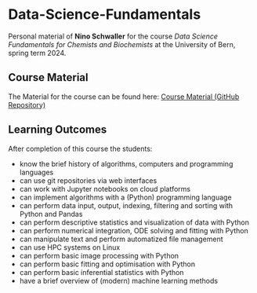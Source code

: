 # Data-Science-Fundamentals
Personal material of **Nino Schwaller** for the course _Data Science Fundamentals for Chemists and Biochemists_ at the University of Bern, spring term 2024.

## Course Material
The Material for the course can be found here: [Course Material (GitHub Repository)](https://github.com/sigvehaug/DSF-DCBP)

## Learning Outcomes
After completion of this course the students:
- know the brief history of algorithms, computers and programming languages
- can use git repositories via web interfaces
- can work with Jupyter notebooks on cloud platforms
- can implement algorithms with a (Python) programming language 
- can perform data input, output, indexing, filtering and sorting with Python and Pandas
- can perform descriptive statistics and visualization of data with Python
- can perform numerical integration, ODE solving and fitting with Python
- can manipulate text and perform automatized file management 
- can use HPC systems on Linux
- can perform basic image processing with Python
- can perform basic fitting and optimisation with Python
- can perform basic inferential statistics with Python 
-	have a brief overview of (modern) machine learning methods
